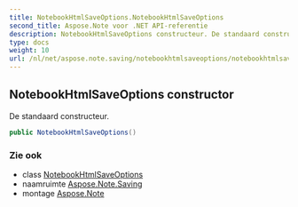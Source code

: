 ```yaml
---
title: NotebookHtmlSaveOptions.NotebookHtmlSaveOptions
second_title: Aspose.Note voor .NET API-referentie
description: NotebookHtmlSaveOptions constructeur. De standaard constructeur.
type: docs
weight: 10
url: /nl/net/aspose.note.saving/notebookhtmlsaveoptions/notebookhtmlsaveoptions/
---
```

## NotebookHtmlSaveOptions constructor

De standaard constructeur.

```csharp
public NotebookHtmlSaveOptions()
```

### Zie ook

* class [NotebookHtmlSaveOptions](../)
* naamruimte [Aspose.Note.Saving](../../notebookhtmlsaveoptions/)
* montage [Aspose.Note](../../../)


